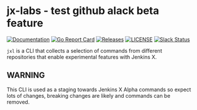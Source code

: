 # jx-labs - test github alack beta feature

[![Documentation](https://godoc.org/github.com/jenkins-x-labs/jxl?status.svg)](https://pkg.go.dev/mod/github.com/jenkins-x-labs/jxl)
[![Go Report Card](https://goreportcard.com/badge/github.com/jenkins-x-labs/jxl)](https://goreportcard.com/report/github.com/jenkins-x-labs/jxl)
[![Releases](https://img.shields.io/github/release-pre/jenkins-x-labs/jxl.svg)](https://github.com/jenkins-x-labs/jxl/releases)
[![LICENSE](https://img.shields.io/github/license/jenkins-x-labs/jxl.svg)](https://github.com/jenkins-x-labs/jxl/blob/master/LICENSE)
[![Slack Status](https://img.shields.io/badge/slack-join_chat-white.svg?logo=slack&style=social)](https://slack.k8s.io/)

`jxl` is a CLI that collects a selection of commands from different repositories that enable experimental
features with Jenkins X.

## WARNING

This CLI is used as a staging towards Jenkins X Alpha commands so expect lots of changes, breaking changes are 
likely and commands can be removed. 
